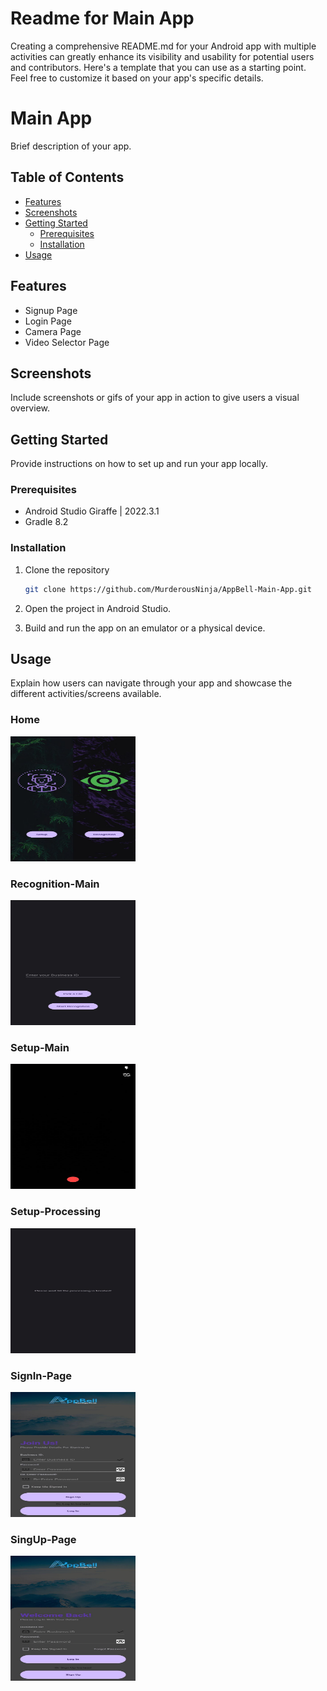 # Readme for Main App

Creating a comprehensive README.md for your Android app with multiple activities can greatly enhance its visibility and usability for potential users and contributors. Here's a template that you can use as a starting point. Feel free to customize it based on your app's specific details.


# Main App

Brief description of your app.

## Table of Contents

- [Features](#features)
- [Screenshots](#screenshots)
- [Getting Started](#getting-started)
  - [Prerequisites](#prerequisites)
  - [Installation](#installation)
- [Usage](#usage)

## Features

- Signup Page
- Login Page
- Camera Page
- Video Selector Page

## Screenshots

Include screenshots or gifs of your app in action to give users a visual overview.

## Getting Started

Provide instructions on how to set up and run your app locally.

### Prerequisites

  - Android Studio Giraffe | 2022.3.1
  - Gradle 8.2

### Installation

1. Clone the repository
   ```bash
   git clone https://github.com/MurderousNinja/AppBell-Main-App.git
   ```

2. Open the project in Android Studio.

3. Build and run the app on an emulator or a physical device.

## Usage

Explain how users can navigate through your app and showcase the different activities/screens available.

### Home

<img src="https://github.com/MurderousNinja/AppBell-End-Products/blob/main/App/Screenshots/Home-Page.jpg" alt="Description of your image 1" width="200" height="200">

### Recognition-Main

<img src="https://github.com/MurderousNinja/AppBell-End-Products/blob/main/App/Screenshots/Recognition-Main.jpg" alt="Description of your image 2" width="200" height="200">

### Setup-Main

<img src="https://github.com/MurderousNinja/AppBell-End-Products/blob/main/App/Screenshots/Setup-Main.jpg" alt="Description of your image 3" width="200" height="200">

### Setup-Processing

<img src="https://github.com/MurderousNinja/AppBell-End-Products/blob/main/App/Screenshots/Setup-Processing.jpg" alt="Description of your image 4" width="200" height="200">

### SignIn-Page

<img src="https://github.com/MurderousNinja/AppBell-End-Products/blob/main/App/Screenshots/SignIn-Page.jpg" alt="Description of your image 5" width="200" height="200">

### SingUp-Page

<img src="https://github.com/MurderousNinja/AppBell-End-Products/blob/main/App/Screenshots/SingUp-Page.jpg" alt="Description of your image 6" width="200" height="200">
